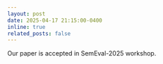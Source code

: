 ```yaml
---
layout: post
date: 2025-04-17 21:15:00-0400
inline: true
related_posts: false
---
```


Our paper is accepted in SemEval-2025 workshop.
